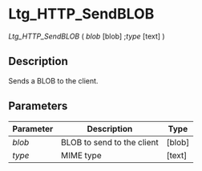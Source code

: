 ﻿ <!--
    Ltg_HTTP_SendBLOB ( blob [blob] ; type [text] )
    
    Sends a BLOB to the client.
 -->
 
# Ltg_HTTP_SendBLOB

*Ltg_HTTP_SendBLOB* ( _blob_ [blob] ;_type_ [text] )

## Description

Sends a BLOB to the client.

## Parameters

 Parameter    | Description                                    | Type
------------  |-------------                                   |-------------
*blob*        | BLOB to send to the client                     | [blob]
*type*        | MIME type                                      | [text]
